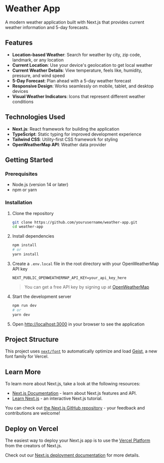 # Weather App

A modern weather application built with Next.js that provides current weather information and 5-day forecasts.

## Features

- **Location-based Weather**: Search for weather by city, zip code, landmark, or any location
- **Current Location**: Use your device's geolocation to get local weather
- **Current Weather Details**: View temperature, feels like, humidity, pressure, and wind speed
- **5-Day Forecast**: Plan ahead with a 5-day weather forecast
- **Responsive Design**: Works seamlessly on mobile, tablet, and desktop devices
- **Visual Weather Indicators**: Icons that represent different weather conditions

## Technologies Used

- **Next.js**: React framework for building the application
- **TypeScript**: Static typing for improved development experience
- **Tailwind CSS**: Utility-first CSS framework for styling
- **OpenWeatherMap API**: Weather data provider

## Getting Started

### Prerequisites

- Node.js (version 14 or later)
- npm or yarn

### Installation

1. Clone the repository
   ```bash
   git clone https://github.com/yourusername/weather-app.git
   cd weather-app
   ```

2. Install dependencies
   ```bash
   npm install
   # or
   yarn install
   ```

3. Create a `.env.local` file in the root directory with your OpenWeatherMap API key
   ```
   NEXT_PUBLIC_OPENWEATHERMAP_API_KEY=your_api_key_here
   ```

   > You can get a free API key by signing up at [OpenWeatherMap](https://openweathermap.org/api)

4. Start the development server
   ```bash
   npm run dev
   # or
   yarn dev
   ```

5. Open [http://localhost:3000](http://localhost:3000) in your browser to see the application

## Project Structure

This project uses [`next/font`](https://nextjs.org/docs/app/building-your-application/optimizing/fonts) to automatically optimize and load [Geist](https://vercel.com/font), a new font family for Vercel.

## Learn More

To learn more about Next.js, take a look at the following resources:

- [Next.js Documentation](https://nextjs.org/docs) - learn about Next.js features and API.
- [Learn Next.js](https://nextjs.org/learn) - an interactive Next.js tutorial.

You can check out [the Next.js GitHub repository](https://github.com/vercel/next.js) - your feedback and contributions are welcome!

## Deploy on Vercel

The easiest way to deploy your Next.js app is to use the [Vercel Platform](https://vercel.com/new?utm_medium=default-template&filter=next.js&utm_source=create-next-app&utm_campaign=create-next-app-readme) from the creators of Next.js.

Check out our [Next.js deployment documentation](https://nextjs.org/docs/app/building-your-application/deploying) for more details.
